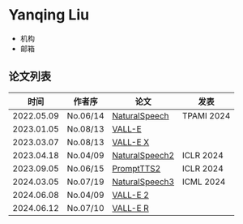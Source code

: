 # Yanqing Liu

- 机构
- 邮箱

## 论文列表

| 时间 | 作者序 | 论文 | 发表 |
|:-:|:-:|---|---|
| 2022.05.09 | No.06/14 | [NaturalSpeech](../Models/E2E/2022.05.09_NaturalSpeech.md) | TPAMI 2024
| 2023.01.05 | No.08/13 | [VALL-E](../Models/Speech_LLM/2023.01.05_VALL-E.md) |
| 2023.03.07 | No.08/13 | [VALL-E X](../Models/Speech_LLM/2023.03.07_VALL-E_X.md) |
| 2023.04.18 | No.04/09 | [NaturalSpeech2](../Models/Diffusion/2023.04.18_NaturalSpeech2.md) | ICLR 2024
| 2023.09.05 | No.06/15 | [PromptTTS2](../Models/Prompt/2023.09.05_PromptTTS2.md) | ICLR 2024
| 2024.03.05 | No.07/19 | [NaturalSpeech3](../Models/Diffusion/2024.03.05_NaturalSpeech3.md) | ICML 2024
| 2024.06.08 | No.04/09 | [VALL-E 2](../Models/Speech_LLM/2024.06.08_VALL-E2.md) |
| 2024.06.12 | No.07/10 | [VALL-E R](../Models/Speech_LLM/2024.06.12_VALL-E_R.md) |
